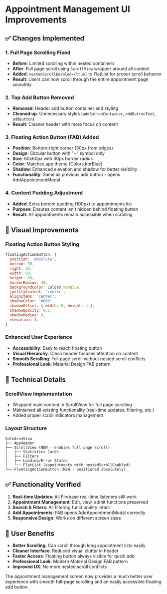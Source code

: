# Appointment Management UI Improvements

## ✅ Changes Implemented

### 1. **Full Page Scrolling Fixed**
- **Before**: Limited scrolling within nested containers
- **After**: Full page scroll using `ScrollView` wrapper around all content
- **Added**: `nestedScrollEnabled={true}` to FlatList for proper scroll behavior
- **Result**: Users can now scroll through the entire appointment page smoothly

### 2. **Top Add Button Removed**
- **Removed**: Header add button container and styling
- **Cleaned up**: Unnecessary styles (`addButtonContainer`, `addButtonText`, `addButton`)
- **Result**: Cleaner header with more focus on content

### 3. **Floating Action Button (FAB) Added**
- **Position**: Bottom-right corner (30px from edges)
- **Design**: Circular button with "+" symbol only
- **Size**: 60x60px with 30px border radius
- **Color**: Matches app theme (Colors.kbrBlue)
- **Shadow**: Enhanced elevation and shadow for better visibility
- **Functionality**: Same as previous add button - opens AddAppointmentModal

### 4. **Content Padding Adjustment**
- **Added**: Extra bottom padding (100px) to appointments list
- **Purpose**: Ensures content isn't hidden behind floating button
- **Result**: All appointments remain accessible when scrolling

## 🎨 Visual Improvements

### **Floating Action Button Styling**
```javascript
floatingActionButton: {
  position: 'absolute',
  bottom: 30,
  right: 30,
  width: 60,
  height: 60,
  borderRadius: 30,
  backgroundColor: Colors.kbrBlue,
  justifyContent: 'center',
  alignItems: 'center',
  shadowColor: '#000',
  shadowOffset: { width: 0, height: 4 },
  shadowOpacity: 0.3,
  shadowRadius: 6,
  elevation: 8,
}
```

### **Enhanced User Experience**
- **Accessibility**: Easy to reach floating button
- **Visual Hierarchy**: Clean header focuses attention on content
- **Smooth Scrolling**: Full page scroll without nested scroll conflicts
- **Professional Look**: Material Design FAB pattern

## 🔧 Technical Details

### **ScrollView Implementation**
- Wrapped main content in ScrollView for full page scrolling
- Maintained all existing functionality (real-time updates, filtering, etc.)
- Added proper scroll indicators management

### **Layout Structure**
```
SafeAreaView
├── AppHeader
├── ScrollView (NEW - enables full page scroll)
│   ├── Statistics Cards
│   ├── Filters
│   ├── Loading/Error States
│   └── FlatList (appointments with nestedScrollEnabled)
└── FloatingActionButton (NEW - positioned absolutely)
```

## ✅ Functionality Verified

1. **Real-time Updates**: All Firebase real-time listeners still work
2. **Appointment Management**: Edit, view, admit functions preserved
3. **Search & Filters**: All filtering functionality intact
4. **Add Appointments**: FAB opens AddAppointmentModal correctly
5. **Responsive Design**: Works on different screen sizes

## 🎯 User Benefits

- **Better Scrolling**: Can scroll through long appointment lists easily
- **Cleaner Interface**: Reduced visual clutter in header
- **Faster Access**: Floating button always visible for quick add
- **Professional Look**: Modern Material Design FAB pattern
- **Improved UX**: No more nested scroll conflicts

The appointment management screen now provides a much better user experience with smooth full-page scrolling and an easily accessible floating add button.